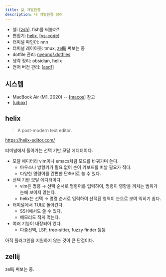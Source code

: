 ```yaml
---
title: 💻 개발환경
description: 내 개발환경 정리
---
```


- 셸: [[zsh]]. fish를 써볼까?
- 편집기: [helix](#helix), [[vs-code]]
- 터미널 파인더: nnn
- 터미널 레이아웃: tmux, [zellij](https://zellij.dev/) 써보는 중
- dotfile 관리: [nyeong/.dotfiles](https://github.com/nyeong/.dotfiles)
- 생각 정리: obsidian, helix
- 언어 버전 관리: [[asdf]]

## 시스템

- MacBook Air (M1, 2020) -- [[macos]] 참고
- [[uibox]]

## helix

> A post-modern text editor.

https://helix-editor.com/

터미널에서 돌아가는 선택 기반 모달 에디터이다.

- 모달 에디터라 vim이나 emacs처럼 모드를 바꿔가며 쓴다.
  - 마우스나 방향키가 필요 없어 손이 키보드를 떠날 필요가 적다.
  - 다양한 명령어를 간편한 단축키로 쓸 수 있다.
- 선택 기반 모달 에디터이다.
  - vim은 명령 → 선택 순서로 명령어를 입력하여, 명령이 영향을 끼치는 범위가 눈에 보이지 않는다.
  - helix는 선택 → 명령 순서로 입력하여 선택된 영역이 눈으로 보여 익히기 쉽다.
- 터미널에서 TUI로 돌아간다.
  - SSH에서도 쓸 수 있다.
  - 메모리도 적게 먹는다.
- 여러 기능이 내장되어 있다.
  - 다중선택, LSP, tree-sitter, fuzzy finder 등등

아직 플러그인을 지원하지 않는 것이 큰 단점이다.

## zellij

zellij 써보는 중.

[//do]: # "inner-links"

[asdf]: asdf.md
[macos]: macos.md
[uibox]: uibox.md
[vs-code]: vs-code.md
[zsh]: zsh.md

[//end]: # "2023-07-12 07:28"
